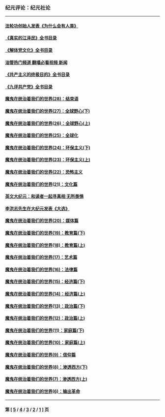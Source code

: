 ### 纪元评论：纪元社论
---
#### [法轮功创始人发表《为什么会有人类》](../../pages/nsc422/n13912117.md?03120330) 
#### [《真实的江泽民》全书目录](../../pages/nsc422/n13721399.md?03120330) 
#### [《解体党文化》全书目录](../../pages/nsc422/n13721157.md?03120330) 
#### [油管热门频道 翻墙必看视频 新闻](ok?03120330)
#### [《共产主义的终极目的》全书目录](../../pages/nsc422/n13721048.md?03120330) 
#### [《九评共产党》全书目录](../../pages/nsc422/n13708085.md?03120330) 
#### [魔鬼在统治着我们的世界(28)：结束语](../../pages/nsc422/n10936246.md?03120330) 
#### [魔鬼在统治着我们的世界(27)：全球野心(下)](../../pages/nsc422/n10928319.md?03120330) 
#### [魔鬼在统治着我们的世界(26)：全球野心(上)](../../pages/nsc422/n10900318.md?03120330) 
#### [魔鬼在统治着我们的世界(25)：全球化](../../pages/nsc422/n10788205.md?03120330) 
#### [魔鬼在统治着我们的世界(24)：环保主义(下)](../../pages/nsc422/n10695307.md?03120330) 
#### [魔鬼在统治着我们的世界(23)：环保主义(上)](../../pages/nsc422/n10688613.md?03120330) 
#### [魔鬼在统治着我们的世界(22)：恐怖主义](../../pages/nsc422/n10614727.md?03120330) 
#### [魔鬼在统治着我们的世界(21)：文化篇](../../pages/nsc422/n10597706.md?03120330) 
#### [英文大纪元：和读者一起寻真相 无所畏惧](../../pages/nsc422/n12542027.md?03120330) 
#### [李洪志先生在大纪元发表《大选》](../../pages/nsc422/n12534746.md?03120330) 
#### [魔鬼在统治着我们的世界(20)：媒体篇](../../pages/nsc422/n10586579.md?03120330) 
#### [魔鬼在统治着我们的世界(19)：教育篇(下)](../../pages/nsc422/n10564808.md?03120330) 
#### [魔鬼在统治着我们的世界(18)：教育篇(上)](../../pages/nsc422/n10526970.md?03120330) 
#### [魔鬼在统治着我们的世界(17)：艺术篇](../../pages/nsc422/n10499093.md?03120330) 
#### [魔鬼在统治着我们的世界(16)：法律篇](../../pages/nsc422/n10485969.md?03120330) 
#### [魔鬼在统治着我们的世界(15)：经济篇(下)](../../pages/nsc422/n10469975.md?03120330) 
#### [魔鬼在统治着我们的世界(14)：经济篇(上)](../../pages/nsc422/n10457370.md?03120330) 
#### [魔鬼在统治着我们的世界(13)：政治篇(下)](../../pages/nsc422/n10448270.md?03120330) 
#### [魔鬼在统治着我们的世界(12)：政治篇(上)](../../pages/nsc422/n10444576.md?03120330) 
#### [魔鬼在统治着我们的世界(11)：家庭篇(下)](../../pages/nsc422/n10440961.md?03120330) 
#### [魔鬼在统治着我们的世界(10)：家庭篇(上)](../../pages/nsc422/n10435448.md?03120330) 
#### [魔鬼在统治着我们的世界(9)：信仰篇](../../pages/nsc422/n10432159.md?03120330) 
#### [魔鬼在统治着我们的世界(8)：渗透西方(下)](../../pages/nsc422/n10429603.md?03120330) 
#### [魔鬼在统治着我们的世界(7)：渗透西方(上)](../../pages/nsc422/n10426013.md?03120330) 
#### [魔鬼在统治着我们的世界(6)：输出革命](../../pages/nsc422/n10421536.md?03120330) 

---
#### 第 [ [5](./5.md?03120330) / [4](./4.md?03120330) / [3](./3.md?03120330) / [2](./2.md?03120330) / [1](./1.md?03120330) ] 页
